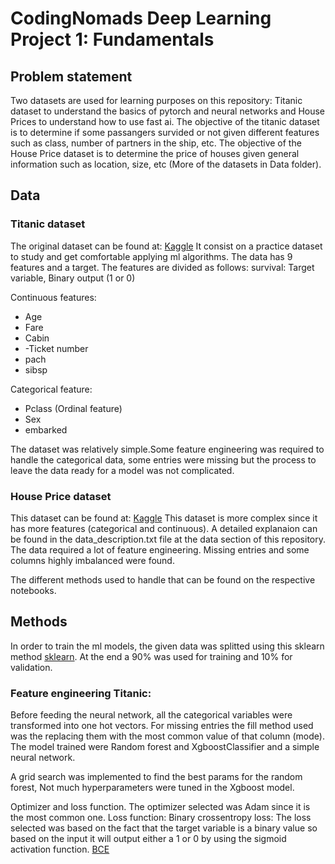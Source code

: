 # CodingNomads Deep Learning Project 1: Fundamentals
## Problem statement
Two datasets are used for learning purposes on this repository: Titanic dataset to understand the basics of pytorch and neural networks and House Prices to understand how to use fast ai.
The objective of the titanic dataset is to determine if some passangers survided or not given different features such as class, number of partners in the ship, etc.
The objective of the House Price dataset is to determine the price of houses given general information such as location, size, etc (More of the datasets in Data folder).

## Data
### Titanic dataset
The original dataset can be found at: [Kaggle](https://www.kaggle.com/competitions/titanic/data)
It consist on a practice dataset to study and get comfortable applying ml algorithms. The data has 9 features and a target.
The features are divided as follows:
survival: Target variable, Binary output (1 or 0)

Continuous features:
- Age
- Fare
- Cabin
- -Ticket number
- pach
- sibsp

Categorical feature:
- Pclass (Ordinal feature)
- Sex
- embarked

The dataset was relatively simple.Some feature engineering was required to handle the categorical data, some entries were missing but the process to leave the data ready for a model was not complicated.

### House Price dataset
This dataset can be found at: [Kaggle](https://www.kaggle.com/competitions/house-prices-advanced-regression-techniques/data?select=train.csv)
This dataset is more complex since it has more features (categorical and continuous).
A detailed explanaion can be found in the data_description.txt file at the data section of this repository.
The data required a lot of feature engineering. Missing entries and some columns highly imbalanced were found.

The different methods used to handle that can be found on the respective notebooks.

## Methods

In order to train the ml models, the given data was splitted using this sklearn method [sklearn](https://scikit-learn.org/stable/modules/generated/sklearn.model_selection.train_test_split.html). At the end a 90% was used for training and 10% for validation.

### Feature engineering Titanic: 
Before feeding the neural network, all the categorical variables were transformed into one hot vectors.
For missing entries the fill method used was the replacing them with the most common value of that column (mode).
The model trained were Random forest and XgboostClassifier and a simple neural network.

A grid search was implemented to find the best params for the random forest,
Not much hyperparameters were tuned in the Xgboost model.

Optimizer and loss function.
The optimizer selected was Adam since it is the most common one.
Loss function: Binary crossentropy loss: The loss selected was based on the fact that the target variable is a binary value so based on the input it will output either a 1 or 0 by using the sigmoid activation function. [BCE](https://pytorch.org/docs/stable/generated/torch.nn.BCEWithLogitsLoss.html)



